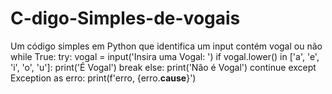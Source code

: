 # C-digo-Simples-de-vogais
Um código simples em Python que identifica um input contém vogal ou não
while True:
    try:
        vogal = input('Insira uma Vogal: ')
        if vogal.lower() in ['a', 'e', 'i', 'o', 'u']:
            print('É Vogal')
            break
        else:
            print('Não é Vogal')
            continue
    except Exception as erro:
        print(f'erro, {erro.__cause__}')
